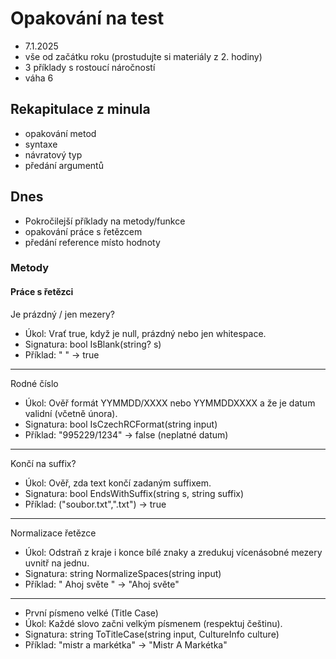 ﻿# Opakování na test

- 7.1.2025
- vše od začátku roku (prostudujte si materiály z 2. hodiny)
- 3 příklady s rostoucí náročností
- váha 6

## Rekapitulace z minula

- opakování metod
- syntaxe
- návratový typ
- předání argumentů

## Dnes

- Pokročilejší příklady na metody/funkce
- opakování práce s řetězcem
- předání reference místo hodnoty

### Metody

#### Práce s řetězci


Je prázdný / jen mezery?
- Úkol: Vrať true, když je null, prázdný nebo jen whitespace.
- Signatura: bool IsBlank(string? s)
- Příklad: " " → true

---
Rodné číslo
- Úkol: Ověř formát YYMMDD/XXXX nebo YYMMDDXXXX a že je datum validní (včetně února).
- Signatura: bool IsCzechRCFormat(string input)
- Příklad: "995229/1234" → false (neplatné datum)

---

Končí na suffix?
- Úkol: Ověř, zda text končí zadaným suffixem.
- Signatura: bool EndsWithSuffix(string s, string suffix)
- Příklad: ("soubor.txt",".txt") → true

---
Normalizace řetězce
- Úkol: Odstraň z kraje i konce bílé znaky a zredukuj vícenásobné mezery uvnitř na jednu.
- Signatura: string NormalizeSpaces(string input)
- Příklad: " Ahoj světe " → "Ahoj světe"

---

- První písmeno velké (Title Case)
- Úkol: Každé slovo začni velkým písmenem (respektuj češtinu).
- Signatura: string ToTitleCase(string input, CultureInfo culture)
- Příklad: "mistr a markétka" → "Mistr A Markétka"